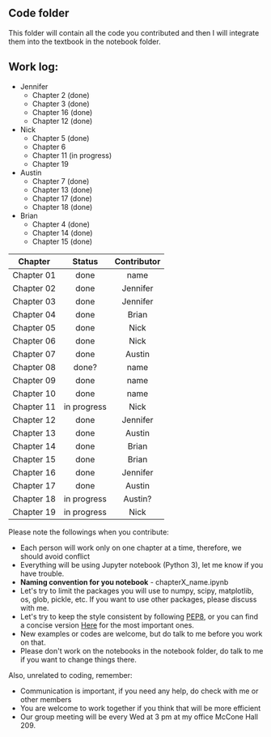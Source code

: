 ## Code folder

This folder will contain all the code you contributed and then I will integrate them into the textbook in the notebook folder. 

## Work log:
* Jennifer
    * Chapter 2 (done)
    * Chapter 3 (done)
    * Chapter 16 (done)
    * Chapter 12 (done)
* Nick
    * Chapter 5 (done)
    * Chapter 6 
    * Chapter 11 (in progress)
    * Chapter 19
* Austin
    * Chapter 7 (done)
    * Chapter 13 (done)
    * Chapter 17 (done)
    * Chapter 18 (done)
* Brian
    * Chapter 4 (done)
    * Chapter 14 (done)
    * Chapter 15 (done)
    
| Chapter       | Status        | Contributor |
| ------------- |:-------------:| :-----:     |
| Chapter 01    | done          | name      |
| Chapter 02    | done          | Jennifer  |
| Chapter 03    | done          | Jennifer  |
| Chapter 04    | done          | Brian     |
| Chapter 05    | done          | Nick      |
| Chapter 06    | done          | Nick      |
| Chapter 07    | done          | Austin    |
| Chapter 08    | done?         | name      |
| Chapter 09    | done          | name      |
| Chapter 10    | done          | name      |
| Chapter 11    | in progress   | Nick      |
| Chapter 12    | done          | Jennifer  |
| Chapter 13    | done          | Austin    |
| Chapter 14    | done          | Brian     |
| Chapter 15    | done          | Brian     |
| Chapter 16    | done          | Jennifer  |
| Chapter 17    | done          | Austin    |
| Chapter 18    | in progress   | Austin?   |
| Chapter 19    | in progress   | Nick      |

Please note the followings when you contribute:

* Each person will work only on one chapter at a time, therefore, we should avoid conflict
* Everything will be using Jupyter notebook (Python 3), let me know if you have trouble. 
* **Naming convention for you notebook** - chapterX_name.ipynb
* Let's try to limit the packages you will use to numpy, scipy, matplotlib, os, glob, pickle, etc. If you want to use other packages, please discuss with me. 
* Let's try to keep the style consistent by following [PEP8](https://www.python.org/dev/peps/pep-0008/), or you can find a concise version [Here](https://pep8.org/) for the most important ones. 
* New examples or codes are welcome, but do talk to me before you work on that.
* Please don't work on the notebooks in the notebook folder, do talk to me if you want to change things there. 

Also, unrelated to coding, remember:

* Communication is important, if you need any help, do check with me or other members
* You are welcome to work together if you think that will be more efficient
* Our group meeting will be every Wed at 3 pm at my office McCone Hall 209. 

